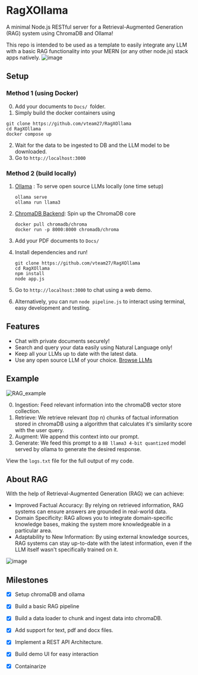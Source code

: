 # RagXOllama
A minimal Node.js RESTful server for a Retrieval-Augmented Generation (RAG) system using ChromaDB and Ollama!

This repo is intended to be used as a template to easily integrate any LLM with a basic RAG functionality into your MERN (or any other node.js) stack apps natively.
![image](https://github.com/vteam27/RagXOllama/assets/94956831/2c7a8bd3-0b95-4afe-946f-d7f9e36ae1df)


## Setup
### Method 1 (using Docker)
0. Add your documents to ```Docs/ ```folder.
1. Simply build the docker containers using
```
git clone https://github.com/vteam27/RagXOllama
cd RagXOllama
docker compose up 
```
2. Wait for the data to be ingested to DB and the LLM model to be downloaded.
3. Go to ```http://localhost:3000``` 

### Method 2 (build locally)
1. [Ollama](https://ollama.com/) : To serve open source LLMs locally (one time setup)
    ```
    ollama serve
    ollama run llama3
    ```
2. [ChromaDB Backend](https://docs.trychroma.com/deployment): Spin up the ChromaDB core
   ```
   docker pull chromadb/chroma
   docker run -p 8000:8000 chromadb/chroma
   ```
3. Add your PDF documents to ```Docs/ ```
4. Install dependencies and run!
   ```
   git clone https://github.com/vteam27/RagXOllama
   cd RagXOllama
   npm install
   node app.js
   ```
5. Go to ```http://localhost:3000``` to chat using a web demo.

6. Alternatively, you can run ``` node pipeline.js ``` to interact using terminal, easy development and testing.

## Features
- Chat with private documents securely!
- Search and query your data easily using Natural Language only!
- Keep all your LLMs up to date with the latest data.
- Use any open source LLM of your choice. [Browse LLMs](https://ollama.com/library)

## Example
![RAG_example](https://github.com/vteam27/RagXOllama/assets/94956831/11031cff-618f-47ad-b6dd-5f5306450526)

0. Ingestion: Feed relevant information into the chromaDB vector store collection.
1. Retrieve: We retrieve relevant (top n) chunks of factual information stored in chromaDB using a algorithm that calculates it's similarity score with the user query.
2. Augment: We append this context into our prompt.
3. Generate: We feed this prompt to a ```8B llama3 4-bit quantized``` model served by ollama to generate the desired response.

View the ```logs.txt``` file for the full output of my code.

## About RAG

With the help of Retrieval-Augmented Generation (RAG) we can achieve:
- Improved Factual Accuracy: By relying on retrieved information, RAG systems can ensure answers are grounded in real-world data.
- Domain Specificity: RAG allows you to integrate domain-specific knowledge bases, making the system more knowledgeable in a particular area.
- Adaptability to New Information: By using external knowledge sources, RAG systems can stay up-to-date with the latest information, even if the LLM itself wasn't specifically trained on it.

![image](https://github.com/vteam27/RagXOllama/assets/94956831/146028a4-ef93-4c98-9408-b66f2db697fe)

## Milestones

- [x] Setup chromaDB and ollama
- [x] Build a basic RAG pipeline
- [x] Build a data loader to chunk and ingest data into chromaDB.
- [x] Add support for text, pdf and docx files.
- [x] Implement a REST API Architecture.
- [x] Build demo UI for easy interaction
- [x] Containarize

